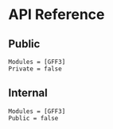 # API Reference

## Public
```@autodocs
Modules = [GFF3]
Private = false
```

## Internal
```@autodocs
Modules = [GFF3]
Public = false
```
